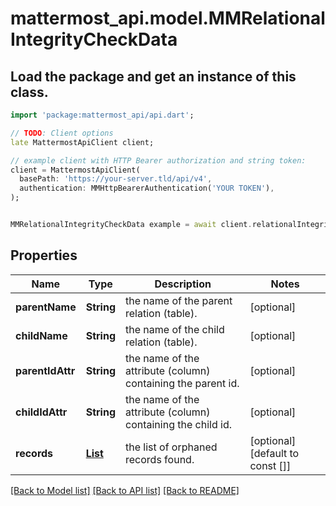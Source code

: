# mattermost_api.model.MMRelationalIntegrityCheckData

## Load the package and get an instance of this class.
```dart
import 'package:mattermost_api/api.dart';

// TODO: Client options
late MattermostApiClient client;

// example client with HTTP Bearer authorization and string token:
client = MattermostApiClient(
  basePath: 'https://your-server.tld/api/v4',
  authentication: MMHttpBearerAuthentication('YOUR TOKEN'),
);


MMRelationalIntegrityCheckData example = await client.relationalIntegrityCheckData.FUNCTION_THAT_RETURNS_THIS_CLASS();

```

## Properties
Name | Type | Description | Notes
------------ | ------------- | ------------- | -------------
**parentName** | **String** | the name of the parent relation (table). | [optional] 
**childName** | **String** | the name of the child relation (table). | [optional] 
**parentIdAttr** | **String** | the name of the attribute (column) containing the parent id. | [optional] 
**childIdAttr** | **String** | the name of the attribute (column) containing the child id. | [optional] 
**records** | [**List<MMOrphanedRecord>**](MMOrphanedRecord.md) | the list of orphaned records found. | [optional] [default to const []]

[[Back to Model list]](../GENERATED_README.md#documentation-for-models) [[Back to API list]](../GENERATED_README.md#documentation-for-api-endpoints) [[Back to README]](../GENERATED_README.md)


